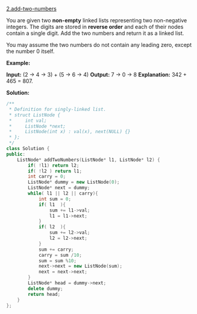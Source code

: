 [2.add-two-numbers](https://leetcode.com/problems/add-two-numbers/)  

You are given two **non-empty** linked lists representing two non-negative integers. The digits are stored in **reverse order** and each of their nodes contain a single digit. Add the two numbers and return it as a linked list.

You may assume the two numbers do not contain any leading zero, except the number 0 itself.

**Example:**

**Input:** (2 -> 4 -> 3) + (5 -> 6 -> 4)
**Output:** 7 -> 0 -> 8
**Explanation:** 342 + 465 = 807.  



**Solution:**  

```cpp
/**
 * Definition for singly-linked list.
 * struct ListNode {
 *     int val;
 *     ListNode *next;
 *     ListNode(int x) : val(x), next(NULL) {}
 * };
 */
class Solution {
public:
    ListNode* addTwoNumbers(ListNode* l1, ListNode* l2) {
        if( !l1) return l2;
        if( !l2 ) return l1;
        int carry = 0;
        ListNode* dummy = new ListNode(0);
        ListNode* next = dummy;
        while( l1 || l2 || carry){
            int sum = 0;
            if( l1  ){
                sum += l1->val;
                l1 = l1->next;
            }
            if( l2  ){
                sum += l2->val;
                l2 = l2->next;
            }
            sum += carry;
            carry = sum /10;
            sum = sum %10;
            next->next = new ListNode(sum);
            next = next->next;
        }
        ListNode* head = dummy->next;
        delete dummy;
        return head;
    }
};
```
      